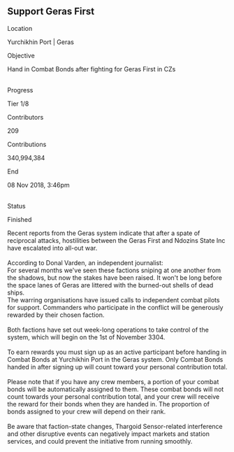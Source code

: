 ## Support Geras First

Location

Yurchikhin Port \| Geras

Objective

Hand in Combat Bonds after fighting for Geras First in CZs

\
Progress

Tier 1/8

Contributors

209

Contributions

340,994,384

End

08 Nov 2018, 3:46pm

\
Status

Finished

Recent reports from the Geras system indicate that after a spate of
reciprocal attacks, hostilities between the Geras First and Ndozins
State Inc have escalated into all-out war.\
\
According to Donal Varden, an independent journalist:\
For several months we\'ve seen these factions sniping at one another
from the shadows, but now the stakes have been raised. It won\'t be long
before the space lanes of Geras are littered with the burned-out shells
of dead ships.\
The warring organisations have issued calls to independent combat pilots
for support. Commanders who participate in the conflict will be
generously rewarded by their chosen faction.\
\
Both factions have set out week-long operations to take control of the
system, which will begin on the 1st of November 3304.\
\
To earn rewards you must sign up as an active participant before handing
in Combat Bonds at Yurchikhin Port in the Geras system. Only Combat
Bonds handed in after signing up will count toward your personal
contribution total.\
\
Please note that if you have any crew members, a portion of your combat
bonds will be automatically assigned to them. These combat bonds will
not count towards your personal contribution total, and your crew will
receive the reward for their bonds when they are handed in. The
proportion of bonds assigned to your crew will depend on their rank.\
\
Be aware that faction-state changes, Thargoid Sensor-related
interference and other disruptive events can negatively impact markets
and station services, and could prevent the initiative from running
smoothly.
